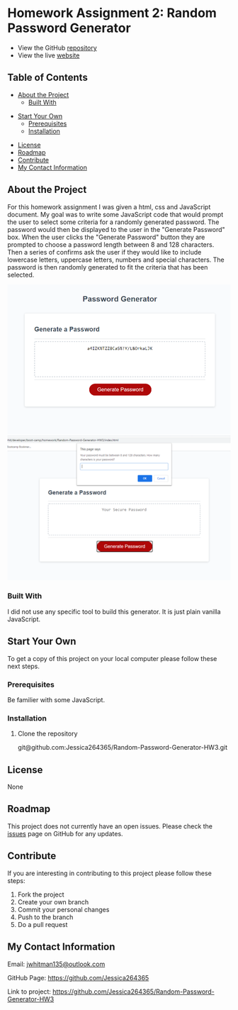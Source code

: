 # Homework Assignment 2: Random Password Generator

- View the GitHub [repository](https://github.com/Jessica264365/Random-Password-Generator-HW3)
- View the live [website](https://jessica264365.github.io/Random-Password-Generator-HW3/)

## Table of Contents

- [About the Project](https://github.com/Jessica264365/Random-Password-Generator-HW3#about-the-project)
  - [Built With](https://github.com/Jessica264365/Random-Password-Generator-HW3#built-with)

* [Start Your Own](https://github.com/Jessica264365/Random-Password-Generator-HW3#start-your-own)
  - [Prerequisites](https://github.com/Jessica264365/Random-Password-Generator-HW3#prerequisites)
  - [Installation](https://github.com/Jessica264365/Random-Password-Generator-HW3#installation)

- [License](https://github.com/Jessica264365/Random-Password-Generator-HW3#license)
- [Roadmap](https://github.com/Jessica264365/Random-Password-Generator-HW3#roadmap)
- [Contribute](https://github.com/Jessica264365/Random-Password-Generator-HW3#contribute)
- [My Contact Information](https://github.com/Jessica264365/Random-Password-Generator-HW3#my-contact-information)

## About the Project

For this homework assignment I was given a html, css and JavaScript document. My goal was to write some JavaScript code that would prompt the user to
select some criteria for a randomly generated password. The password would then be displayed to the user in the "Generate Password" box. When the user clicks the "Generate Password" button they are prompted to choose a password length between 8 and 128 characters. Then a series of confirms ask the user if they would like to include lowercase letters, uppercase letters, numbers and special characters. The password is then randomly generated to fit the criteria that has been selected.

![](/images/passgen1.PNG) ![](/images/passgen2.PNG)

### Built With

I did not use any specific tool to build this generator. It is just plain vanilla JavaScript.

## Start Your Own

To get a copy of this project on your local computer please follow these next steps.

### Prerequisites

Be familier with some JavaScript.

### Installation

1. Clone the repository

   git@github.<span></span>com:Jessica264365/Random-Password-Generator-HW3.git

## License

None

## Roadmap

This project does not currently have an open issues. Please check the [issues](https://github.com/Jessica264365/Random-Password-Generator-HW3/issues) page on GitHub for any updates.

## Contribute

If you are interesting in contributing to this project please follow these steps:

1. Fork the project
2. Create your own branch
3. Commit your personal changes
4. Push to the branch
5. Do a pull request

## My Contact Information

Email: jwhitman135@outlook.com

GitHub Page: https://github.com/Jessica264365

Link to project: https://github.com/Jessica264365/Random-Password-Generator-HW3
